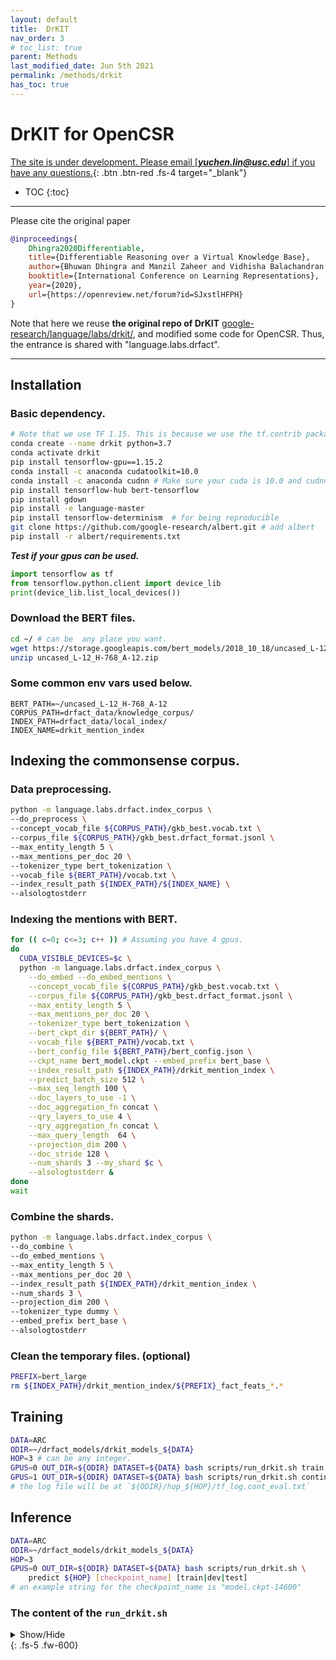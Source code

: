 ```yaml
---
layout: default
title:  DrKIT
nav_order: 3
# toc_list: true
parent: Methods
last_modified_date: Jun 5th 2021
permalink: /methods/drkit
has_toc: true
---
```


# DrKIT for OpenCSR
[The site is under development. Please email [***yuchen.lin@usc.edu***] if you have any questions.](){: .btn .btn-red .fs-4 target="_blank"}

- TOC
{:toc}


---

Please cite the original paper
```bibtex
@inproceedings{
    Dhingra2020Differentiable,
    title={Differentiable Reasoning over a Virtual Knowledge Base},
    author={Bhuwan Dhingra and Manzil Zaheer and Vidhisha Balachandran and Graham Neubig and Ruslan Salakhutdinov and William W. Cohen},
    booktitle={International Conference on Learning Representations},
    year={2020},
    url={https://openreview.net/forum?id=SJxstlHFPH}
}
```

Note that here we reuse **the original repo of DrKIT** [google-research/language/labs/drkit/](https://github.com/google-research/language/tree/master/language/labs/drkit), and modified some code for OpenCSR. Thus, the entrance is shared with "language.labs.drfact".

---


## Installation

### Basic dependency.

```bash
# Note that we use TF 1.15. This is because we use the tf.contrib package,
conda create --name drkit python=3.7
conda activate drkit
pip install tensorflow-gpu==1.15.2
conda install -c anaconda cudatoolkit=10.0
conda install -c anaconda cudnn # Make sure your cuda is 10.0 and cudnn is 7.6.5
pip install tensorflow-hub bert-tensorflow 
pip install gdown
pip install -e language-master
pip install tensorflow-determinism  # for being reproducible 
git clone https://github.com/google-research/albert.git # add albert
pip install -r albert/requirements.txt
```

**_Test if your gpus can be used._**
```python
import tensorflow as tf
from tensorflow.python.client import device_lib
print(device_lib.list_local_devices())
```

### Download the BERT files.
```bash
cd ~/ # can be  any place you want.
wget https://storage.googleapis.com/bert_models/2018_10_18/uncased_L-12_H-768_A-12.zip
unzip uncased_L-12_H-768_A-12.zip
```

### Some common env vars used below.

```
BERT_PATH=~/uncased_L-12_H-768_A-12
CORPUS_PATH=drfact_data/knowledge_corpus/
INDEX_PATH=drfact_data/local_index/
INDEX_NAME=drkit_mention_index
```


## Indexing the commonsense corpus.


### Data preprocessing.

```bash
python -m language.labs.drfact.index_corpus \
--do_preprocess \
--concept_vocab_file ${CORPUS_PATH}/gkb_best.vocab.txt \
--corpus_file ${CORPUS_PATH}/gkb_best.drfact_format.jsonl \
--max_entity_length 5 \
--max_mentions_per_doc 20 \
--tokenizer_type bert_tokenization \
--vocab_file ${BERT_PATH}/vocab.txt \
--index_result_path ${INDEX_PATH}/${INDEX_NAME} \
--alsologtostderr
```

### Indexing the mentions with BERT.
```bash
for (( c=0; c<=3; c++ )) # Assuming you have 4 gpus.
do
  CUDA_VISIBLE_DEVICES=$c \
  python -m language.labs.drfact.index_corpus \
    --do_embed --do_embed_mentions \
    --concept_vocab_file ${CORPUS_PATH}/gkb_best.vocab.txt \
    --corpus_file ${CORPUS_PATH}/gkb_best.drfact_format.jsonl \
    --max_entity_length 5 \
    --max_mentions_per_doc 20 \
    --tokenizer_type bert_tokenization \
    --bert_ckpt_dir ${BERT_PATH}/ \
    --vocab_file ${BERT_PATH}/vocab.txt \
    --bert_config_file ${BERT_PATH}/bert_config.json \
    --ckpt_name bert_model.ckpt --embed_prefix bert_base \
    --index_result_path ${INDEX_PATH}/drkit_mention_index \
    --predict_batch_size 512 \
    --max_seq_length 100 \
    --doc_layers_to_use -1 \
    --doc_aggregation_fn concat \
    --qry_layers_to_use 4 \
    --qry_aggregation_fn concat \
    --max_query_length  64 \
    --projection_dim 200 \
    --doc_stride 128 \
    --num_shards 3 --my_shard $c \
    --alsologtostderr &
done
wait
```

### Combine the shards.

```bash
python -m language.labs.drfact.index_corpus \
--do_combine \
--do_embed_mentions \
--max_entity_length 5 \
--max_mentions_per_doc 20 \
--index_result_path ${INDEX_PATH}/drkit_mention_index \
--num_shards 3 \
--projection_dim 200 \
--tokenizer_type dummy \
--embed_prefix bert_base \
--alsologtostderr
```

### Clean the temporary files. (optional)

```bash
PREFIX=bert_large
rm ${INDEX_PATH}/drkit_mention_index/${PREFIX}_fact_feats_*.*
```


## Training

```bash
DATA=ARC
ODIR=~/drfact_models/drkit_models_${DATA}
HOP=3 # can be any integer.
GPUS=0 OUT_DIR=${ODIR} DATASET=${DATA} bash scripts/run_drkit.sh train ${HOP}   # Training
GPUS=1 OUT_DIR=${ODIR} DATASET=${DATA} bash scripts/run_drkit.sh continual_eval ${HOP}  # Online Evaluation on Dev
# the log file will be at `${ODIR}/hop_${HOP}/tf_log.cont_eval.txt`
```


## Inference 

```bash
DATA=ARC
ODIR=~/drfact_models/drkit_models_${DATA}
HOP=3
GPUS=0 OUT_DIR=${ODIR} DATASET=${DATA} bash scripts/run_drkit.sh \
    predict ${HOP} [checkpoint_name] [train|dev|test] 
# an example string for the checkpoint_name is "model.ckpt-14600"
```


### The content of the `run_drkit.sh`
<details markdown="block">
  <summary>Show/Hide</summary>
  {: .fs-3 .text-delta .text-blue-100} 
    ```bash
    #!/bin/bash
    BERT_PATH=~/uncased_L-12_H-768_A-12  # BERT-base
    question_num_layers=5
    ENTAGG=max
    CORPUS_PATH=drfact_data/knowledge_corpus/
    INDEX_PATH=drfact_data/local_index/
    INDEX_NAME=drkit_mention_index
    F2F_INDEX_NAME=fact2fact_index
    DATASET_PATH=drfact_data/datasets/${DATASET}
    NUM_HOPS=$2
    MODEL_OUTPUT_DIR=${OUT_DIR}/hop_$2
    PREDICT_PREFIX=dev
    if [ "$1" = "train" ]; 
    then
    echo "training mode"
    rm -r ${MODEL_OUTPUT_DIR}
    DO="do_train "
    mkdir -p ${MODEL_OUTPUT_DIR}
    LOG_FILE=${MODEL_OUTPUT_DIR}/tf_log.train.txt
    elif [ "$1" = "continual_eval" ];
    then
    echo "continual_eval mode"
    DO="do_predict "
    mkdir -p ${MODEL_OUTPUT_DIR}
    LOG_FILE=${MODEL_OUTPUT_DIR}/tf_log.cont_eval.txt
    elif [ "$1" = "predict" ];
    then
    echo "prediction mode"
    PREDICT_PREFIX=$4 # train/dev/test
    DO="do_predict --use_best_ckpt_for_predict --model_ckpt_toload $3 "
    LOG_FILE=${MODEL_OUTPUT_DIR}/tf_log.$3-${PREDICT_PREFIX}-prediction.txt
    fi

    touch ${LOG_FILE}


    CUDA_VISIBLE_DEVICES=${GPUS} python -m language.labs.drfact.run_drfact \
    --vocab_file ${BERT_PATH}/vocab.txt \
    --tokenizer_model_file None \
    --bert_config_file ${BERT_PATH}/bert_config.json \
    --tokenizer_type bert_tokenization \
    --output_dir ${MODEL_OUTPUT_DIR} \
    --train_file ${DATASET_PATH}/linked_train.jsonl \
    --predict_file ${DATASET_PATH}/linked_${PREDICT_PREFIX}.jsonl \
    --predict_prefix ${PREDICT_PREFIX} \
    --init_checkpoint ${BERT_PATH}/bert_model.ckpt \
    --train_data_dir ${INDEX_PATH}/${INDEX_NAME} \
    --test_data_dir ${INDEX_PATH}/${INDEX_NAME} \
    --learning_rate 3e-05 \
    --warmup_proportion 0.1 \
    --train_batch_size 2 \
    --predict_batch_size 1 \
    --save_checkpoints_steps 100 \
    --iterations_per_loop 300 \
    --num_train_epochs 10.0 \
    --max_query_length 128 \
    --max_entity_len 5 \
    --qry_layers_to_use -1 \
    --qry_aggregation_fn concat \
    --question_dropout 0.3 \
    --question_num_layers ${question_num_layers} \
    --projection_dim 200 \
    --train_with_sparse  \
    --fix_sparse_to_one  \
    --predict_with_sparse  \
    --data_type opencsr \
    --model_type drkit \
    --supervision entity \
    --num_mips_neighbors 100 \
    --entity_score_aggregation_fn ${ENTAGG} \
    --entity_score_threshold 5e-2 \
    --softmax_temperature 5.0 \
    --sparse_reduce_fn max \
    --sparse_strategy sparse_first \
    --num_hops ${NUM_HOPS} \
    --embed_index_prefix bert_base \
    --num_preds -1 \
    --$DO 2> ${LOG_FILE} &

    echo ${LOG_FILE}

    # watch -n 1 tail -n 50 ${LOG_FILE}
    ```
</details> 
{: .fs-5 .fw-600}